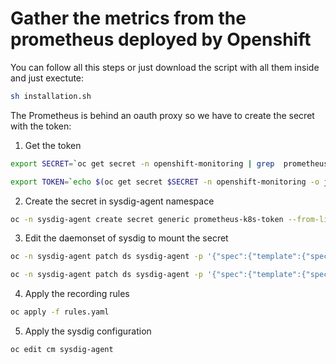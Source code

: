 # Gather the metrics from the prometheus deployed by Openshift

You can follow all this steps or just download the script with all them inside and just exectute:
```sh
sh installation.sh
```

The Prometheus is behind an oauth proxy so we have to create the secret with the token:

1. Get the token
  ```sh
  export SECRET=`oc get secret -n openshift-monitoring | grep  prometheus-k8s-token | head -n 1 | awk '{ print $1 }'`
  
  export TOKEN=`echo $(oc get secret $SECRET -n openshift-monitoring -o json | jq -r '.data.token') | base64 -d`
  ```
2. Create the secret in sysdig-agent namespace
  ```sh
  oc -n sysdig-agent create secret generic prometheus-k8s-token --from-literal=token=$TOKEN
  ```
3. Edit the daemonset of sysdig to mount the secret
  ```sh
  oc -n sysdig-agent patch ds sysdig-agent -p '{"spec":{"template":{"spec":{"volumes":[{"name":"prometheus-k8s-token","secret":{"defaultMode":420,"secretName":"prometheus-k8s-token"}}]}}}}'
  
  oc -n sysdig-agent patch ds sysdig-agent -p '{"spec":{"template":{"spec":{"containers":[{"name":"sysdig-agent","volumeMounts": [{"mountPath": "/opt/draios/kubernetes/prometheus/secrets","name": "prometheus-k8s-token"}]}]}}}}'
  ```
4. Apply the recording rules
  ```sh
  oc apply -f rules.yaml 
  ```
5. Apply the sysdig configuration
  ```
  oc edit cm sysdig-agent
  ```
